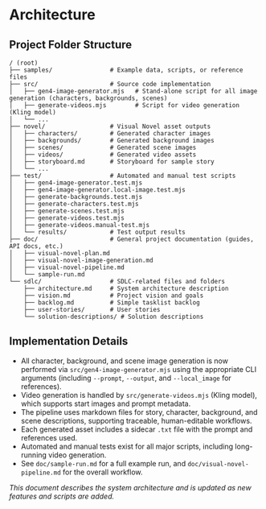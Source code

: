 # Architecture

## Project Folder Structure

```
/ (root)
├── samples/                # Example data, scripts, or reference files
├── src/                    # Source code implementation
│   ├── gen4-image-generator.mjs   # Stand-alone script for all image generation (characters, backgrounds, scenes)
│   ├── generate-videos.mjs        # Script for video generation (Kling model)
│   └── ...
├── novel/                  # Visual Novel asset outputs
│   ├── characters/         # Generated character images
│   ├── backgrounds/        # Generated background images
│   ├── scenes/             # Generated scene images
│   ├── videos/             # Generated video assets
│   ├── storyboard.md       # Storyboard for sample story
│   └── ...
├── test/                   # Automated and manual test scripts
│   ├── gen4-image-generator.test.mjs
│   ├── gen4-image-generator.local-image.test.mjs
│   ├── generate-backgrounds.test.mjs
│   ├── generate-characters.test.mjs
│   ├── generate-scenes.test.mjs
│   ├── generate-videos.test.mjs
│   ├── generate-videos.manual-test.mjs
│   └── results/            # Test output results
├── doc/                    # General project documentation (guides, API docs, etc.)
│   ├── visual-novel-plan.md
│   ├── visual-novel-image-generation.md
│   ├── visual-novel-pipeline.md
│   └── sample-run.md
└── sdlc/                   # SDLC-related files and folders
    ├── architecture.md     # System architecture description
    ├── vision.md           # Project vision and goals
    ├── backlog.md          # Simple tasklist backlog
    ├── user-stories/       # User stories
    └── solution-descriptions/ # Solution descriptions
```

## Implementation Details

- All character, background, and scene image generation is now performed via `src/gen4-image-generator.mjs` using the appropriate CLI arguments (including `--prompt`, `--output`, and `--local_image` for references).
- Video generation is handled by `src/generate-videos.mjs` (Kling model), which supports start images and prompt metadata.
- The pipeline uses markdown files for story, character, background, and scene descriptions, supporting traceable, human-editable workflows.
- Each generated asset includes a sidecar `.txt` file with the prompt and references used.
- Automated and manual tests exist for all major scripts, including long-running video generation.
- See `doc/sample-run.md` for a full example run, and `doc/visual-novel-pipeline.md` for the overall workflow.

_This document describes the system architecture and is updated as new features and scripts are added._
